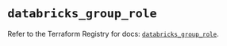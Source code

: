 # `databricks_group_role`

Refer to the Terraform Registry for docs: [`databricks_group_role`](https://registry.terraform.io/providers/databricks/databricks/1.36.0/docs/resources/group_role).
